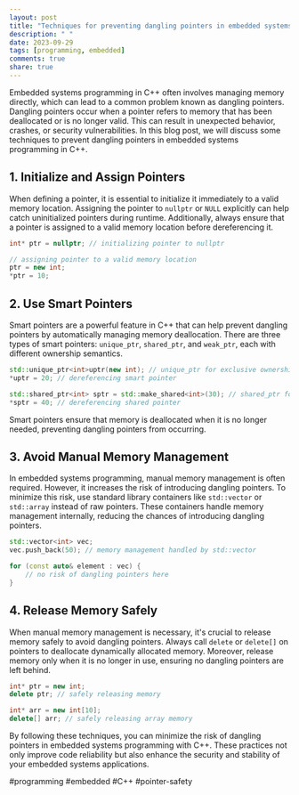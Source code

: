 ```yaml
---
layout: post
title: "Techniques for preventing dangling pointers in embedded systems programming in C++"
description: " "
date: 2023-09-29
tags: [programming, embedded]
comments: true
share: true
---
```


Embedded systems programming in C++ often involves managing memory directly, which can lead to a common problem known as dangling pointers. Dangling pointers occur when a pointer refers to memory that has been deallocated or is no longer valid. This can result in unexpected behavior, crashes, or security vulnerabilities. In this blog post, we will discuss some techniques to prevent dangling pointers in embedded systems programming in C++.

## 1. Initialize and Assign Pointers
When defining a pointer, it is essential to initialize it immediately to a valid memory location. Assigning the pointer to `nullptr` or `NULL` explicitly can help catch uninitialized pointers during runtime. Additionally, always ensure that a pointer is assigned to a valid memory location before dereferencing it.

```cpp
int* ptr = nullptr; // initializing pointer to nullptr

// assigning pointer to a valid memory location
ptr = new int;
*ptr = 10;
```

## 2. Use Smart Pointers
Smart pointers are a powerful feature in C++ that can help prevent dangling pointers by automatically managing memory deallocation. There are three types of smart pointers: `unique_ptr`, `shared_ptr`, and `weak_ptr`, each with different ownership semantics.

```cpp
std::unique_ptr<int>uptr(new int); // unique_ptr for exclusive ownership
*uptr = 20; // dereferencing smart pointer

std::shared_ptr<int> sptr = std::make_shared<int>(30); // shared_ptr for shared ownership
*sptr = 40; // dereferencing shared pointer
```

Smart pointers ensure that memory is deallocated when it is no longer needed, preventing dangling pointers from occurring.

## 3. Avoid Manual Memory Management
In embedded systems programming, manual memory management is often required. However, it increases the risk of introducing dangling pointers. To minimize this risk, use standard library containers like `std::vector` or `std::array` instead of raw pointers. These containers handle memory management internally, reducing the chances of introducing dangling pointers.

```cpp
std::vector<int> vec;
vec.push_back(50); // memory management handled by std::vector

for (const auto& element : vec) {
    // no risk of dangling pointers here
}
```

## 4. Release Memory Safely
When manual memory management is necessary, it's crucial to release memory safely to avoid dangling pointers. Always call `delete` or `delete[]` on pointers to deallocate dynamically allocated memory. Moreover, release memory only when it is no longer in use, ensuring no dangling pointers are left behind.

```cpp
int* ptr = new int;
delete ptr; // safely releasing memory

int* arr = new int[10];
delete[] arr; // safely releasing array memory
```

By following these techniques, you can minimize the risk of dangling pointers in embedded systems programming with C++. These practices not only improve code reliability but also enhance the security and stability of your embedded systems applications.

#programming #embedded #C++ #pointer-safety